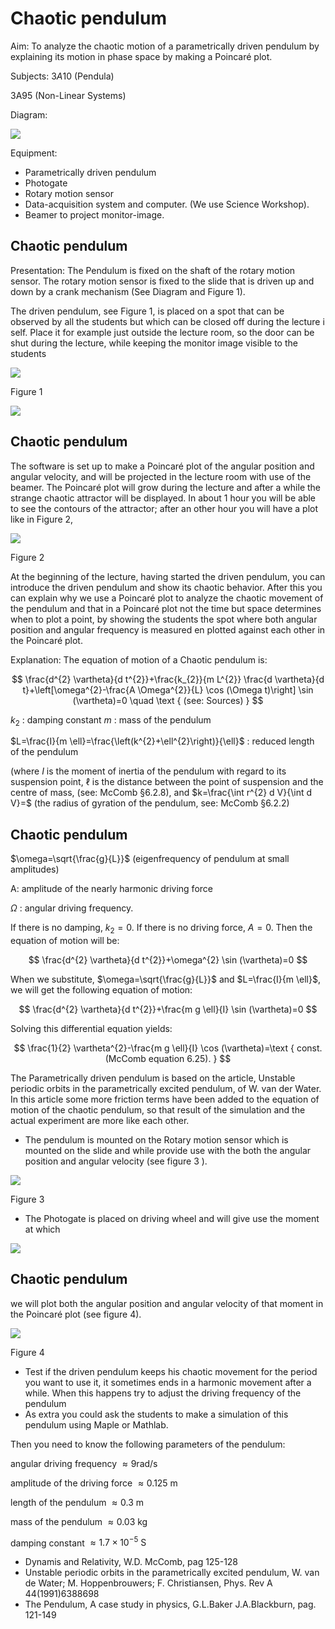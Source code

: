 # Chaotic pendulum 

Aim: To analyze the chaotic motion of a parametrically driven pendulum by explaining its motion in phase space by making a Poincaré plot.

Subjects: $3 A 10$ (Pendula)

3A95 (Non-Linear Systems)

Diagram:

![](https://cdn.mathpix.com/cropped/2024_06_24_2a34f9e86cbb79da8c32g-1.jpg?height=1217&width=965&top_left_y=611&top_left_x=731)

Equipment:

- Parametrically driven pendulum
- Photogate
- Rotary motion sensor
- Data-acquisition system and computer. (We use Science Workshop).
- Beamer to project monitor-image.


## Chaotic pendulum

Presentation: The Pendulum is fixed on the shaft of the rotary motion sensor. The rotary motion sensor is fixed to the slide that is driven up and down by a crank mechanism (See Diagram and Figure 1).

The driven pendulum, see Figure 1, is placed on a spot that can be observed by all the students but which can be closed off during the lecture i self. Place it for example just outside the lecture room, so the door can be shut during the lecture, while keeping the monitor image visible to the students

![](https://cdn.mathpix.com/cropped/2024_06_24_2a34f9e86cbb79da8c32g-2.jpg?height=1614&width=537&top_left_y=735&top_left_x=882)

Figure 1

![](https://cdn.mathpix.com/cropped/2024_06_24_2a34f9e86cbb79da8c32g-2.jpg?height=248&width=557&top_left_y=2509&top_left_x=1452)

## Chaotic pendulum

The software is set up to make a Poincaré plot of the angular position and angular velocity, and will be projected in the lecture room with use of the beamer. The Poincaré plot will grow during the lecture and after a while the strange chaotic attractor will be displayed. In about 1 hour you will be able to see the contours of the attractor; after an other hour you will have a plot like in Figure 2,

![](https://cdn.mathpix.com/cropped/2024_06_24_2a34f9e86cbb79da8c32g-3.jpg?height=639&width=845&top_left_y=577&top_left_x=731)

Figure 2

At the beginning of the lecture, having started the driven pendulum, you can introduce the driven pendulum and show its chaotic behavior. After this you can explain why we use a Poincaré plot to analyze the chaotic movement of the pendulum and that in a Poincaré plot not the time but space determines when to plot a point, by showing the students the spot where both angular position and angular frequency is measured en plotted against each other in the Poincaré plot.

Explanation: The equation of motion of a Chaotic pendulum is:

$$
\frac{d^{2} \vartheta}{d t^{2}}+\frac{k_{2}}{m L^{2}} \frac{d \vartheta}{d t}+\left[\omega^{2}-\frac{A \Omega^{2}}{L} \cos (\Omega t)\right] \sin (\vartheta)=0 \quad \text { (see: Sources) }
$$

$k_{2}$ : damping constant $m$ : mass of the pendulum

$L=\frac{I}{m \ell}=\frac{\left(k^{2}+\ell^{2}\right)}{\ell}$ : reduced length of the pendulum

(where $I$ is the moment of inertia of the pendulum with regard to its suspension point, $\ell$ is the distance between the point of suspension and the centre of mass, (see: McComb §6.2.8), and $k=\frac{\int r^{2} d V}{\int d V}=$ (the radius of gyration of the pendulum, see: McComb §6.2.2)

## Chaotic pendulum

$\omega=\sqrt{\frac{g}{L}}$ (eigenfrequency of pendulum at small amplitudes)

A: amplitude of the nearly harmonic driving force

$\Omega$ : angular driving frequency.

If there is no damping, $k_{2}=0$. If there is no driving force, $A=0$. Then the equation of motion will be:

$$
\frac{d^{2} \vartheta}{d t^{2}}+\omega^{2} \sin (\vartheta)=0
$$

When we substitute, $\omega=\sqrt{\frac{g}{L}}$ and $L=\frac{I}{m \ell}$, we will get the following equation of motion:

$$
\frac{d^{2} \vartheta}{d t^{2}}+\frac{m g \ell}{I} \sin (\vartheta)=0
$$

Solving this differential equation yields:

$$
\frac{1}{2} \vartheta^{2}-\frac{m g \ell}{I} \cos (\vartheta)=\text { const. (McComb equation 6.25). }
$$

The Parametrically driven pendulum is based on the article, Unstable periodic orbits in the parametrically excited pendulum, of W. van der Water. In this article some more friction terms have been added to the equation of motion of the chaotic pendulum, so that result of the simulation and the actual experiment are more like each other.

- The pendulum is mounted on the Rotary motion sensor which is mounted on the slide and while provide use with the both the angular position and angular velocity (see figure 3 ).

![](https://cdn.mathpix.com/cropped/2024_06_24_2a34f9e86cbb79da8c32g-4.jpg?height=551&width=654&top_left_y=1792&top_left_x=861)

Figure 3

- The Photogate is placed on driving wheel and will give use the moment at which

![](https://cdn.mathpix.com/cropped/2024_06_24_2a34f9e86cbb79da8c32g-4.jpg?height=249&width=574&top_left_y=2514&top_left_x=1432)

## Chaotic pendulum

we will plot both the angular position and angular velocity of that moment in the Poincaré plot (see figure 4).

![](https://cdn.mathpix.com/cropped/2024_06_24_2a34f9e86cbb79da8c32g-5.jpg?height=471&width=686&top_left_y=438&top_left_x=842)

Figure 4

- Test if the driven pendulum keeps his chaotic movement for the period you want to use it, it sometimes ends in a harmonic movement after a while. When this happens try to adjust the driving frequency of the pendulum
- As extra you could ask the students to make a simulation of this pendulum using Maple or Mathlab.

Then you need to know the following parameters of the pendulum:

angular driving frequency $\approx 9 \mathrm{rad} / \mathrm{s}$

amplitude of the driving force $\approx 0.125 \mathrm{~m}$

length of the pendulum $\approx 0.3 \mathrm{~m}$

mass of the pendulum $\approx 0.03 \mathrm{~kg}$

damping constant $\approx 1.7 \times 10^{-5} \mathrm{~S}$

- Dynamis and Relativity, W.D. McComb, pag 125-128
- Unstable periodic orbits in the parametrically excited pendulum, W. van de Water; M. Hoppenbrouwers; F. Christiansen, Phys. Rev A 44(1991)6388698
- The Pendulum, A case study in physics, G.L.Baker J.A.Blackburn, pag. 121-149

